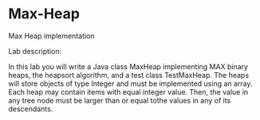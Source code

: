 # Max-Heap
Max Heap implementation

Lab description:

In this lab you will write a Java class MaxHeap implementing MAX binary heaps, the heapsort algorithm, and a test class TestMaxHeap.  The heaps will store objects of type Integer and must be implemented using an array.  Each heap may contain items with equal integer value.  Then, the value in any tree node must be larger than or equal tothe values in any of its descendants.
